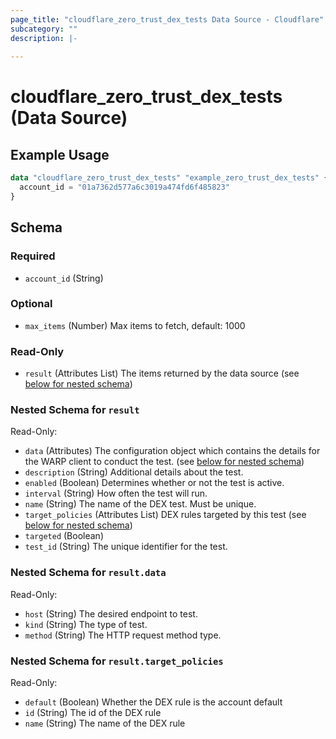 ```yaml
---
page_title: "cloudflare_zero_trust_dex_tests Data Source - Cloudflare"
subcategory: ""
description: |-
  
---
```


# cloudflare_zero_trust_dex_tests (Data Source)



## Example Usage

```terraform
data "cloudflare_zero_trust_dex_tests" "example_zero_trust_dex_tests" {
  account_id = "01a7362d577a6c3019a474fd6f485823"
}
```

<!-- schema generated by tfplugindocs -->
## Schema

### Required

- `account_id` (String)

### Optional

- `max_items` (Number) Max items to fetch, default: 1000

### Read-Only

- `result` (Attributes List) The items returned by the data source (see [below for nested schema](#nestedatt--result))

<a id="nestedatt--result"></a>
### Nested Schema for `result`

Read-Only:

- `data` (Attributes) The configuration object which contains the details for the WARP client to conduct the test. (see [below for nested schema](#nestedatt--result--data))
- `description` (String) Additional details about the test.
- `enabled` (Boolean) Determines whether or not the test is active.
- `interval` (String) How often the test will run.
- `name` (String) The name of the DEX test. Must be unique.
- `target_policies` (Attributes List) DEX rules targeted by this test (see [below for nested schema](#nestedatt--result--target_policies))
- `targeted` (Boolean)
- `test_id` (String) The unique identifier for the test.

<a id="nestedatt--result--data"></a>
### Nested Schema for `result.data`

Read-Only:

- `host` (String) The desired endpoint to test.
- `kind` (String) The type of test.
- `method` (String) The HTTP request method type.


<a id="nestedatt--result--target_policies"></a>
### Nested Schema for `result.target_policies`

Read-Only:

- `default` (Boolean) Whether the DEX rule is the account default
- `id` (String) The id of the DEX rule
- `name` (String) The name of the DEX rule


